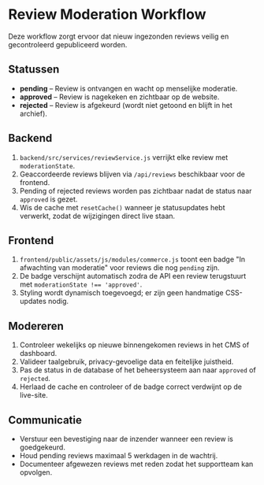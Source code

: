 # Review Moderation Workflow

Deze workflow zorgt ervoor dat nieuw ingezonden reviews veilig en gecontroleerd gepubliceerd worden.

## Statussen
- **pending** – Review is ontvangen en wacht op menselijke moderatie.
- **approved** – Review is nagekeken en zichtbaar op de website.
- **rejected** – Review is afgekeurd (wordt niet getoond en blijft in het archief).

## Backend
1. `backend/src/services/reviewService.js` verrijkt elke review met `moderationState`.
2. Geaccordeerde reviews blijven via `/api/reviews` beschikbaar voor de frontend.
3. Pending of rejected reviews worden pas zichtbaar nadat de status naar `approved` is gezet.
4. Wis de cache met `resetCache()` wanneer je statusupdates hebt verwerkt, zodat de wijzigingen direct live staan.

## Frontend
1. `frontend/public/assets/js/modules/commerce.js` toont een badge "In afwachting van moderatie" voor reviews die nog `pending` zijn.
2. De badge verschijnt automatisch zodra de API een review terugstuurt met `moderationState !== 'approved'`.
3. Styling wordt dynamisch toegevoegd; er zijn geen handmatige CSS-updates nodig.

## Modereren
1. Controleer wekelijks op nieuwe binnengekomen reviews in het CMS of dashboard.
2. Valideer taalgebruik, privacy-gevoelige data en feitelijke juistheid.
3. Pas de status in de database of het beheersysteem aan naar `approved` of `rejected`.
4. Herlaad de cache en controleer of de badge correct verdwijnt op de live-site.

## Communicatie
- Verstuur een bevestiging naar de inzender wanneer een review is goedgekeurd.
- Houd pending reviews maximaal 5 werkdagen in de wachtrij.
- Documenteer afgewezen reviews met reden zodat het supportteam kan opvolgen.
